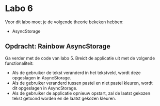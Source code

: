 # Labo 6

Voor dit labo moet je de volgende theorie bekeken hebben:
- AsyncStorage

## Opdracht: Rainbow AsyncStorage

Ga verder met de code van labo 5. Breidt de applicatie uit met de volgende functionaliteit:
- Als de gebruiker de tekst veranderd in het tekstveld, wordt deze opgeslagen in AsyncStorage.
- Als de gebruiker veranderd tussen pastel en niet pastel kleuren, wordt dit opgeslagen in AsyncStorage.
- Als de gebruiker de applicatie opnieuw opstart, zal de laatst gekozen tekst getoond worden en de laatst gekozen kleuren.